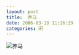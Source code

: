 ```yaml
---
layout: post
title:  养马 
date: 2006-03-10 11:26:29
categories: 闲
---
```

<img src="http://blog.yeeh.org/wp-content/uploads/2006/03/10_112618_pmes1.gif" alt="养马">